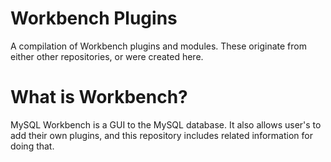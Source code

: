 # Workbench Plugins

A compilation of Workbench plugins and modules. These originate from either other repositories, or were created here.

# What is Workbench?

MySQL Workbench is a GUI to the MySQL database. It also allows user's to add their own plugins, and this repository includes related information for doing that.
